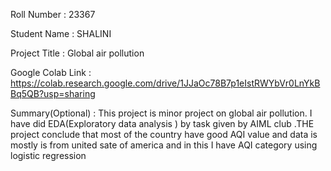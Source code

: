 Roll Number       :    23367 

Student Name      :   SHALINI

Project Title     :   Global air pollution  

Google Colab Link :  https://colab.research.google.com/drive/1JJaOc78B7p1eIstRWYbVr0LnYkBBq5QB?usp=sharing

Summary(Optional) :   This project is minor project on global air pollution. I have did EDA(Exploratory data analysis ) by task given by AIML club .THE project conclude that most of the country have good AQI value and data is mostly is from united sate of america and in this I have AQI category using logistic regression
